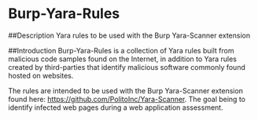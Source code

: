 Burp-Yara-Rules
========

##Description
Yara rules to be used with the Burp Yara-Scanner extension

##Introduction
Burp-Yara-Rules is a collection of Yara rules built from malicious code samples found on the Internet, in addition to Yara rules created by third-parties that identify malicious software commonly found hosted on websites.

The rules are intended to be used with the Burp Yara-Scanner extension found here: https://github.com/PolitoInc/Yara-Scanner.  The goal being to identify infected web pages during a web application assessment.

